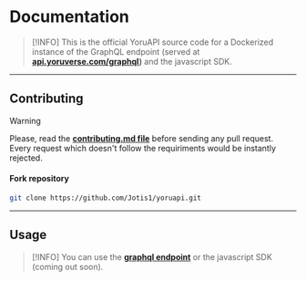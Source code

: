 # Documentation
> [!INFO]
This is the official YoruAPI source code for a Dockerized instance of the GraphQL endpoint (served at **[api.yoruverse.com/graphql](https://api.yoruverse.com/graphql))** and the javascript SDK.

---
## Contributing
> [!WARNING]
> Please, read the **[contributing.md file](./CONTRIBUTING.md)** before sending any pull request. Every request which doesn't follow the requiriments would be instantly rejected.
#### Fork repository
```sh
git clone https://github.com/Jotis1/yoruapi.git
```
---
## Usage
> [!INFO]
> You can use the **[graphql endpoint](https://api.yoruverse.com/graphql)** or the javascript SDK (coming out soon).
